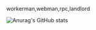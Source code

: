 workerman,webman,rpc,landlord

![Anurag's GitHub stats](https://github-readme-stats.vercel.app/api?username=liu-jiangyuan&count_private=true&show_icons=true&theme=dracula)
